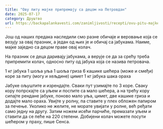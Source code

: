 ```yaml
---
title: "Ову питу мајке припремају са децом на Петровдан"
date: 2025-07-17
category: Друштво
url: https://backapalankavesti.com/zanimljivosti/recepti/ovu-pitu-majke-pripremaju-sa-decom-na-petrovdan/
---
```


Још од наших предака наследили смо разне обичаје и веровање која се везују за овај празник, а један од њих је и обичај са јабукама. Наиме, мајке заједно са децом праве овај колач.

На празник се деца даривају јабукама, а верује се да за срећу треба припремити колач, односно питу од јабука која се назива петровача.

1 кг јабука
1 шоља уља
1 шоља гриза
6 кашике шећера (може и смеђи)
коре за питу (могу и хељдине)
цимет
1 кг јабука
шака ораха

Јабуке ољуштите и изрендајте. Сваки пут узимајте по 3 коре. Сваку кору попрскајте са уљем и поспите са мало шећера, а на трећу кору сипајте рендане јабуке, поново мало уља, цимет, две кашике гриза и додајте мало ораха. Увијте у ролну, па ставите у плех обложен папиром за печење. Уколико не желите, не морате увијати у ролне, већ ређати само једну на другу. Затим ножем исећи парчиће, премазати уљем и ставити да се пеће на 220 степени. Добијени колач можете посути шећером у праху, пише Сенса.
